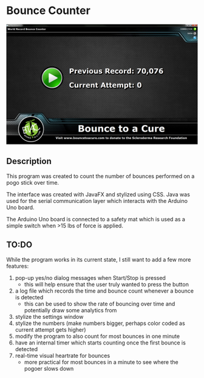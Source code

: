 # Bounce Counter 

![](BounceProgramScreenshot.png)

## Description

This program was created to count the number of bounces performed on a pogo stick over time.

The interface was created with JavaFX and stylized using CSS.
Java was used for the serial communication layer which interacts with the Arduino Uno board.

The Arduino Uno board is connected to a safety mat which is used as a simple switch when >15 lbs of force is applied.


## TO:DO

While the program works in its current state, I still want to add a few more features:

1. pop-up yes/no dialog messages when Start/Stop is pressed
	- this will help ensure that the user truly wanted to press the button
2. a log file which records the time and bounce count whenever a bounce is detected
	- this can be used to show the rate of bouncing over time and potentially draw some analytics from
3. stylize the settings window
4. stylize the numbers (make numbers bigger, perhaps color coded as current attempt gets higher)
5. modify the program to also count for most bounces in one minute
6. have an internal timer which starts counting once the first bounce is detected
7. real-time visual heartrate for bounces
	- more practical for most bounces in a minute to see where the pogoer slows down
